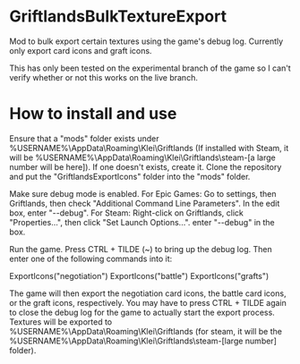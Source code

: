# GriftlandsBulkTextureExport
Mod to bulk export certain textures using the game's debug log. Currently only export card icons and graft icons.

This has only been tested on the experimental branch of the game so I can't verify whether or not this works on the live branch.
# How to install and use

Ensure that a "mods" folder exists under %USERNAME%\AppData\Roaming\Klei\Griftlands (If installed with Steam, it will be %USERNAME%\AppData\Roaming\Klei\Griftlands\steam-\[a large number will be here\]). If one doesn't exists, create it. Clone the repository and put the "GriftlandsExportIcons" folder into the "mods" folder.

Make sure debug mode is enabled.
For Epic Games:
Go to settings, then Griftlands, then check "Additional Command Line Parameters". In the edit box, enter "--debug".
For Steam:
Right-click on Griftlands, click "Properties...", then click "Set Launch Options...". enter "--debug" in the box.

Run the game.
Press CTRL + TILDE (~) to bring up the debug log. Then enter one of the following commands into it:

ExportIcons("negotiation")
ExportIcons("battle")
ExportIcons("grafts")

The game will then export the negotiation card icons, the battle card icons, or the graft icons, respectively.
You may have to press CTRL + TILDE again to close the debug log for the game to actually start the export process.
Textures will be exported to  %USERNAME%\AppData\Roaming\Klei\Griftlands (for steam, it will be the %USERNAME%\AppData\Roaming\Klei\Griftlands\steam-\[large number\] folder).
